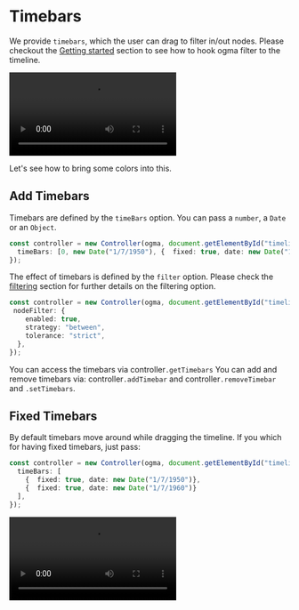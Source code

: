 # Timebars

We provide `timebars`, which the user can drag to filter in/out nodes. Please checkout the [Getting started](#filter-nodes-depending-on-time) section to see how to hook ogma filter to the timeline.


![](/filter-between.mp4)


Let's see how to bring some colors into this. 
## Add Timebars

Timebars are defined by the `timeBars` option. You can pass a `number`, a `Date` or an `Object`.
```ts
const controller = new Controller(ogma, document.getElementById("timeline"), {
  timeBars: [0, new Date("1/7/1950"), {  fixed: true, date: new Date("1/7/1960")}],
});
```

The effect of timebars is defined by the `filter` option. 
Please check the [filtering](/filtering.md) section for further details on the filtering option.

```ts
const controller = new Controller(ogma, document.getElementById("timeline"), {
 nodeFilter: {
    enabled: true,
    strategy: "between",
    tolerance: "strict",
  },
});
```

You can access the timebars via controller`.getTimebars`
You can add and remove timebars via: controller`.addTimebar` and controller`.removeTimebar` and `.setTimebars`.

## Fixed Timebars

By default timebars move around while dragging the timeline. If you which for having fixed timebars, just pass:  
```ts
const controller = new Controller(ogma, document.getElementById("timeline"), {
  timeBars: [
    {  fixed: true, date: new Date("1/7/1950")},
    {  fixed: true, date: new Date("1/7/1960")}
  ],
});
```

![](/filter-between-fixed.mp4)
